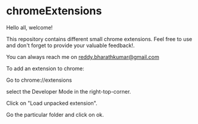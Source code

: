 # chromeExtensions
Hello all, welcome!

This repository contains different small chrome extensions. Feel free to use and don't forget to provide your valuable feedback!.

You can always reach me on reddy.bharathkumar@gmail.com

To add an extension to chrome:

Go to chrome://extensions

select the Developer Mode in the right-top-corner.

Click on "Load unpacked extension".

Go the particular folder and click on ok.
